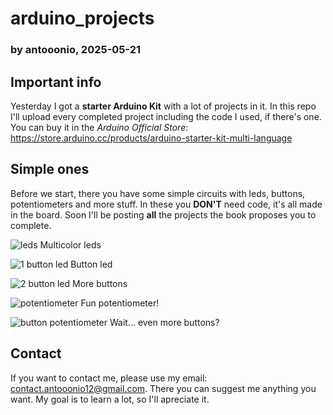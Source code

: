 # arduino_projects

### by antooonio, 2025-05-21

## Important info
Yesterday I got a **starter Arduino Kit** with a lot of projects in it. In this repo I'll upload every completed project including the code I used, if there's one. 
You can buy it in the _Arduino Official Store_: https://store.arduino.cc/products/arduino-starter-kit-multi-language

## Simple ones
Before we start, there you have some simple circuits with leds, buttons, potentiometers and more stuff. In these you **DON'T** need code, it's all made in the board.
Soon I'll be posting **all** the projects the book proposes you to complete.

![leds](https://github.com/user-attachments/assets/452b118d-19a3-4b81-8032-1aecfbdc05a6)
Multicolor leds

![1 button led](https://github.com/user-attachments/assets/99bba0d0-145e-4fbb-9cc9-e19fd5a5e58f)
Button led

![2 button led](https://github.com/user-attachments/assets/e5f6124b-b415-4523-be56-fb5dad955ccc)
More buttons

![potentiometer](https://github.com/user-attachments/assets/a1f4483c-61de-456f-84cd-6575d562db2f)
Fun potentiometer!

![button potentiometer](https://github.com/user-attachments/assets/846a0c8d-a794-41f4-9755-c53e7462ed4b)
Wait... even more buttons?

## Contact
If you want to contact me, please use my email: contact.antooonio12@gmail.com. There you can suggest me anything you want.
My goal is to learn a lot, so I'll apreciate it.
